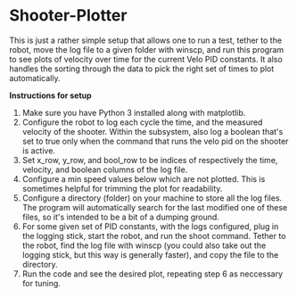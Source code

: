 # Shooter-Plotter

This is just a rather simple setup that allows one to run a test, tether to the robot, move the log file to a given folder with winscp, and run this program to see plots of velocity over time for the current Velo PID constants. It also handles the sorting through the data to pick the right set of times to plot automatically. 


**Instructions for setup**

1. Make sure you have Python 3 installed along with matplotlib. 
2. Configure the robot to log each cycle the time, and the measured velocity of the shooter. Within the subsystem, also log a boolean that's set to true only when the command that runs the velo pid on the shooter is active. 
3. Set x_row, y_row, and bool_row to be indices of respectively the time, velocity, and boolean columns of the log file. 
4. Configure a min speed values below which are not plotted. This is sometimes helpful for trimming the plot for readability. 
5. Configure a directory (folder) on your machine to store all the log files. The program will automatically search for the last modified one of these files, so it's intended to be a bit of a dumping ground. 
6. For some given set of PID constants, with the logs configured, plug in the logging stick, start the robot, and run the shoot command. Tether to the robot, find the log file with winscp (you could also take out the logging stick, but this way is generally faster), and copy the file to the directory. 
7. Run the code and see the desired plot, repeating step 6 as neccessary for tuning. 
